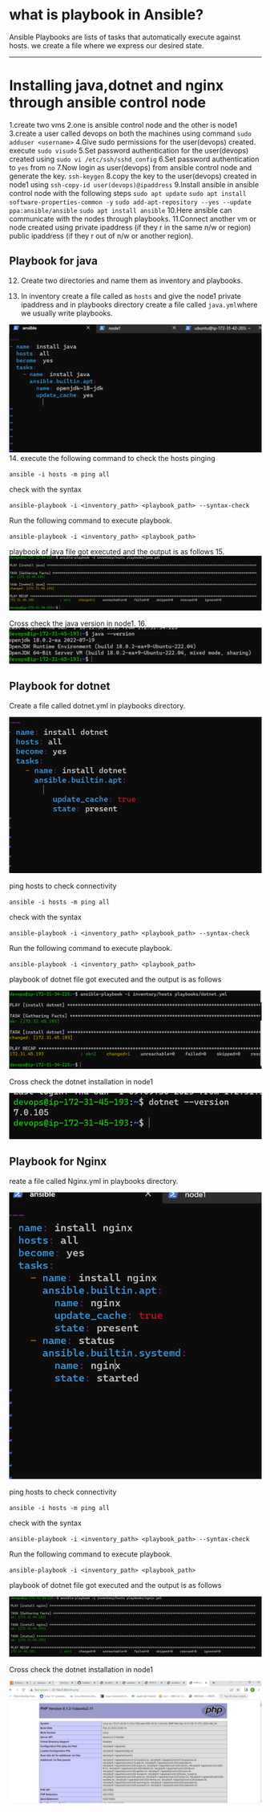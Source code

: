 # what is playbook in Ansible?
  Ansible Playbooks are lists of tasks that automatically execute against hosts.
  we create a file where we express our desired state.

---

# Installing java,dotnet and nginx through ansible control node

1.create two vms
2.one is ansible control node and the other is node1 
3.create a user called devops on both the machines using command 
          `sudo adduser <username>`
4.Give sudo permissions for the user(devops) created.
        execute `sudo visudo` 
5.Set password authentication for the user(devops) created using 
        `sudo vi /etc/ssh/sshd_config`
6.Set password authentication to `yes` from `no`
7.Now login as user(devops) from ansible control node and generate the key.
        `ssh-keygen`
8.copy the key to the user(devops) created in node1 using
         `ssh-copy-id user(devops)@ipaddress`
9.Install ansible in ansible control node with the following steps
          `sudo apt update`
          `sudo apt install software-properties-common -y`
          `sudo add-apt-repository --yes --update ppa:ansible/ansible`
          `sudo apt install ansible`
10.Here ansible can communicate with the nodes through playbooks.
11.Connect another vm or node created using private ipaddress (if they r in the same n/w or region) public ipaddress (if they r out of n/w or another region).

## Playbook for java

12. Create two directories and name them as inventory and playbooks.
    
13. In inventory create a file called as `hosts` and give the node1 private ipaddress and in playbooks directory create a file called `java.yml`where we usually write playbooks.

  ![preview](./images/java1.png)
14. execute the following command to check the hosts pinging
    
   `ansible -i hosts -m ping all`

check with the syntax 

`ansible-playbook -i <inventory_path> <playbook_path> --syntax-check`
 
 Run the following command to execute playbook.

`ansible-playbook -i <inventory_path> <playbook_path>`

playbook of java file got executed and the output is as follows
15.   ![preview](./images/java2.png)

Cross check the java version in node1.
16.  ![preview](./images/java3.png)

## Playbook for dotnet

Create a file called dotnet.yml in playbooks directory.

![preview](./images/dotnet1.png)

ping hosts to check connectivity

`ansible -i hosts -m ping all`

check with the syntax 

`ansible-playbook -i <inventory_path> <playbook_path> --syntax-check`
 
 Run the following command to execute playbook.

`ansible-playbook -i <inventory_path> <playbook_path>`

playbook of dotnet file got executed and the output is as follows

![preview](./images/dotnet2.png)

Cross check the dotnet installation in node1

![preview](./images/dotnet3.png)

## Playbook for Nginx

reate a file called Nginx.yml in playbooks directory.

![preview](./images/nginx1.png)

ping hosts to check connectivity

`ansible -i hosts -m ping all`

check with the syntax 

`ansible-playbook -i <inventory_path> <playbook_path> --syntax-check`
 
 Run the following command to execute playbook.

`ansible-playbook -i <inventory_path> <playbook_path>`

playbook of dotnet file got executed and the output is as follows

![preview](./images/nginx2.png)

Cross check the dotnet installation in node1

![preview](./images/nginx3.png)





  